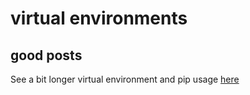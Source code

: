# virtual environments


## good posts

See a bit longer virtual environment and pip usage [here](https://www.bitecode.dev/p/back-to-basics-with-pip-and-venv)



